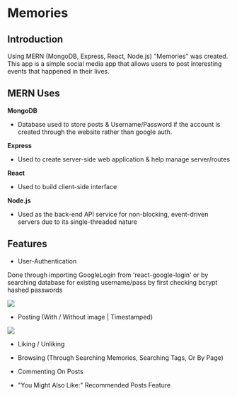# Memories

## Introduction

Using MERN (MongoDB, Express, React, Node.js) "Memories" was created. This app is a simple social media app that allows users to post interesting events that happened in their lives.

## MERN Uses
**MongoDB**
     
 * Database used to store posts & Username/Password if the account is created through the website rather than google auth.
 
 **Express**
     
 * Used to create server-side web application & help manage server/routes

**React**
     
* Used to build client-side interface

**Node.js**
     
* Used as the back-end API service for non-blocking, event-driven servers due to its single-threaded nature

## Features
* User-Authentication

Done through importing GoogleLogin from 'react-google-login' or by searching database for existing username/pass by first checking bcrypt hashed passwords

![](images/LoginPage.JPG)   
         
* Posting (With / Without image | Timestamped)

![](images/posting.JPG)

* Liking / Unliking

* Browsing (Through Searching Memories, Searching Tags, Or By Page)


* Commenting On Posts


* "You Might Also Like:" Recommended Posts Feature

